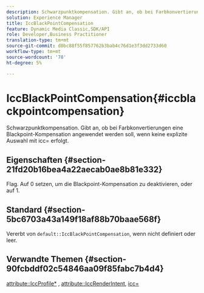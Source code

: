 ```yaml
---
description: Schwarzpunktkompensation. Gibt an, ob bei Farbkonvertierungen eine Blackpoint-Kompensation angewendet werden soll, wenn keine explizite Auswahl mit icc= erfolgt.
solution: Experience Manager
title: IccBlackPointCompensation
feature: Dynamic Media Classic,SDK/API
role: Developer,Business Practitioner
translation-type: tm+mt
source-git-commit: d0bc88f55f857762b3bab4c76d1e3f3dd2733d60
workflow-type: tm+mt
source-wordcount: '78'
ht-degree: 5%

---
```



# IccBlackPointCompensation{#iccblackpointcompensation}

Schwarzpunktkompensation. Gibt an, ob bei Farbkonvertierungen eine Blackpoint-Kompensation angewendet werden soll, wenn keine explizite Auswahl mit icc= erfolgt.

## Eigenschaften {#section-21fd20b16bea4a22aecab0ae8b81e332}

Flag. Auf 0 setzen, um die Blackpoint-Kompensation zu deaktivieren, oder auf 1.

## Standard {#section-5bc6703a43a149f18af88b70baae568f}

Vererbt von `default::IccBlackPointCompensation`, wenn nicht definiert oder leer.

## Verwandte Themen {#section-90fcbddf02c54846aa09f85fabc7b4d4}

[attribute::IccProfile*](../../../../../ir-api/material-cat/image-rendering-api-ref/c-ir-material-catalog/c-ir-attributes-reference/r-ir-iccprofilergb.md#reference-cdaad25b155646ffa382d722fd324b30) ,  [attribute::IccRenderIntent](../../../../../ir-api/material-cat/image-rendering-api-ref/c-ir-material-catalog/c-ir-attributes-reference/r-ir-iccrenderintent.md#reference-3b80b7a4c25545a593c5076f318b5c40),  [icc=](../../../../../ir-api/http-protocol/image-rendering-api-ref/c-ir-http-protocol-ref/c-ir-http-protocol-command-reference/r-ir-icc.md#reference-86a2fff3cef24982ad2063d977a16e06)

